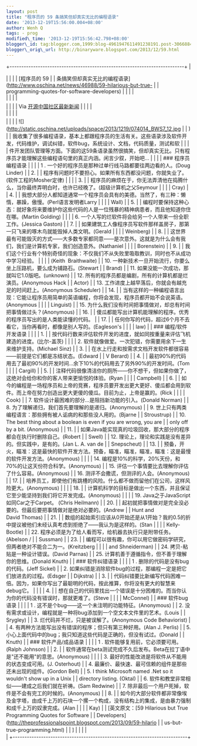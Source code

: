 ```yaml
--- 
layout: post 
title: "程序员的 59 条搞笑但却真实无比的编程语录" 
date: '2013-12-19T15:56:00.004+08:00' 
author: Wenh Q
tags: - prog
modified\_time: '2013-12-19T15:56:42.798+08:00' 
blogger\_id: tag:blogger.com,1999:blog-4961947611491238191.post-3066884399191054533
blogger\_orig\_url: http://binaryware.blogspot.com/2013/12/59.html
---
```

+--------------------------------------------------------------------------+
| <div>                                                                    |
|                                                                          |
| [程序员的 59                                                             |
| 条搞笑但却真实无比的编程语录](http://www.oschina.net/news/46988/59-hilarious-but-true- |
| programming-quotes-for-software-developers)                              |
|                                                                          |
| </div>                                                                   |
|                                                                          |
| <div style="margin-top: 5px;">                                           |
|                                                                          |
| Via [开源中国社区最新新闻](http://www.oschina.net/?from=rss)             |
|                                                                          |
| </div>                                                                   |
|                                                                          |
| <div style="font-size: 14px; line-height: 20px; margin-top: 5px;">       |
|                                                                          |
| ![](http://static.oschina.net/uploads/space/2013/1219/074014_BWS7_12.jpg |
| )
                                                                       |
| 我收集了很多编程语录，基本上都跟程序员的生活有关。这些语录涉及软件开发，代码维护，调试纠错，软件bug，系统设计、文档，代码质量，测试和软 |
|                                                                          |
| 件开发团队管理等方面。下面的这59条语录虽然很搞笑，但却真实无比。只有程序员才能理解这些编程语句里的真正内涵。闲言少叙，开始吧…
 |
|                                                                          |
| ### 程序员编程语录                                                       |
|                                                                          |
| 1
. 一个好的程序员是那种过单行线马路都要往两边看的人。(Doug Linder)
     |
| 2.                                                                       |
| 程序有问题时不要担心。如果所有东西都没问题，你就失业了。(软件工程的Mosher定律)
 |
|                                                                          |
| 3.                                                                       |
| 程序员的麻烦在于，你无法弄清他在捣腾什么，当你最终弄明白时，也许已经晚了。(超级计算机之父Seymour |
|                                                                          |
| Cray)
                                                                   |
| 4.                                                                       |
| 我想大部分人都知道通常一个程序员会具有的美德。当然了，有三种：懒惰，暴躁，傲慢。(Perl语言发明者Larry |
|                                                                          |
| Wall)
                                                                   |
| 5.                                                                       |
| 编程时要保持这种心态：就好象将来要维护你这些代码的人是一位残暴的精神病患者，而且他知道你住在哪。(Martin Golding)
 |
|                                                                          |
| 6. 一个人写的烂软件将会给另一个人带来一份全职工作。(Jessica Gaston)
     |
| 7.                                                                       |
| 如果建筑工人像程序员写软件那样盖房子，那第一只飞来的啄木鸟就能毁掉人类文明。(Gerald |
|                                                                          |
| Weinberg)
                                                               |
| 8.                                                                       |
| 这世界最有可能毁灭的方式——大多数专家都同意——是次意外。这就是为什么会有我们，我们是计算机专家，我们创造意外。(Nathaniel |
|                                                                          |
| Borenstein)
                                                             |
| 9.                                                                       |
| 我们这个行业有个特别奇怪的现象：不仅我们不从失败里吸取教训，同时也不从成功中学习经验。 |
|                                                                          |
| (Keith  Braithwaite)
                                                    |
| 10. 一种新技术一旦开始流行，你要么坐上压路机，要么成为铺路石。(Stewart   |
| Brand)
                                                                  |
| 11. 如果没能一次成功，那就叫它1.0版吧。(unknown)
                        |
| 12. 所有的程序员都是编剧，所有的计算机都是烂演员。(Anonymous Hack        |
| Actor)
                                                                  |
| 13. 工作进度上越早落后，你就会有越充足的时间赶上。(Anonymous Scheduler)
 |
| 14.                                                                      |
| 当有这样的一种编程语言出现：它能让程序员用简单的英语编程，你将会发现，程序员都开始不会说英语。(Anonymous |
|                                                                          |
| Linguist)
                                                               |
| 15. 为什么我们没有时间把事情做对，却总有时间把事情做过头？(Anonymous)
   |
| 16.                                                                      |
| 傻瓜都能写出计算机能理解的程序。优秀的程序员写出的是人类能读懂的代码。
  |
| 17.                                                                      |
| 任何你写的代码，超过6个月不去看它，当你再看时，都像是别人写的。(Eagleson's |
|                                                                          |
| law)
                                                                    |
| ### 编程/软件开发语录                                                    |
|                                                                          |
| 1.                                                                       |
| 按代码行数来评估软件开发的进度，就如同按重量来评估飞机建造的进度。(比尔-盖茨)
 |
|                                                                          |
| 2. 软件就像做爱。一次犯错，你需要用余下一生来维护支持。(Michael Sinz)
   |
| 3.                                                                       |
| 在水上行走和按需求文档开发软件都很容易——前提是它们都是冻结状态。(Edward  |
| V Berard)
                                                               |
| 4.                                                                       |
| 最初90%的代码用去了最初90%的开发时间…余下10%的代码用去了另外90%的开发时间。(Tom |
|                                                                          |
| Cargill)
                                                                |
| 5.                                                                       |
| 注释代码很像清洁你的厕所——你不想干，但如果你做了，这绝对会给你和你的客人带来更愉悦的体验。(Ryan |
|                                                                          |
| Campbell)
                                                               |
| 6.                                                                       |
| 如今的编程是一场程序员和上帝的竞赛，程序员要开发出更大更好、傻瓜都会用到软件。而上帝在努力创造出更大更傻的傻瓜。目前为止，上帝是赢的。(Rick |
|                                                                          |
| Cook)
                                                                   |
| 7. 软件设计最困难的部分…是阻挡新功能的引入。(Donald Norman)
             |
| 8. 为了理解递归，我们首先要理解的是递归。(Anonymous)
                    |
| 9. 世上只有两类编程语言：那些拥有被人诟病的和那些没人用的。(Bjarne       |
| Stroustrup)
                                                             |
| 10. The best thing about a boolean is even if you are wrong, you are     |
| only off by a bit. (Anonymous)
                                          |
| 11.                                                                      |
| 如果Java能实现真的垃圾回收，那大部分的程序都会在执行时删除自己。(Robert  |
| Swell)
                                                                  |
| 12. 理论上，理论和实践是没有差异的。但实践中，是有的。(Jan L. A. van de  |
| Snepscheut)
                                                             |
| 13.                                                                      |
| 预备，开火，瞄准：这是最快的软件开发方法。预备，瞄准，瞄准，瞄准，瞄准：这是最慢的软件开发方法。(Anonymous)
 |
|                                                                          |
| 14. 编程是10%的科学，20%天份，和70%的让这天份符合科学。(Anonymous)
      |
| 15. 评估一个事情要比去理解你评估了什么容易。(Anonymous)
                 |
| 16. 测评不会撒谎，但测评的人会。(Anonymous)
                             |
| 17.                                                                      |
| 培养员工，即使他们有跳槽的风险。什么都不做而留他们在公司，这样风险更大。(Anonymous)
 |
|                                                                          |
| 18.                                                                      |
| 计算机科学的目标是做出一个东西，并且保证它至少能坚持到我们将它开发完成。(Anonymous)
 |
|                                                                          |
| 19. Java之于JavaScript如同Car之于Carpet。 (Chris Heilmann)
              |
| 20.                                                                      |
| 起初就把事情做对是完全没必要的。但最后要把事情做对是绝对必要的。(Andrew  |
| Hunt and David Thomas)
                                                  |
| 21.                                                                      |
| 数组的起始索引应该从0开始还是从1开始？我的0.5的折中提议被他们未经认真考虑到拒绝了——我认为是这样的。(Stan |
|                                                                          |
| Kelly-Bootle)
                                                           |
| 22. 程序必须是为了给人看而写，给机器去执行只是附带任务。 (Abelson /      |
| Sussman)
                                                                |
| 23.                                                                      |
| 编程可以很有趣，你可以用它做密码学研究，但两者绝对不能合二为一。(Kreitzberg |
|                                                                          |
| and Shneiderman)
                                                        |
| 24. 拷贝-粘贴是一种设计错误。(David Parnas)
                             |
| 25. 计算机善于遵循指令，但不善于理解你的思维。(Donald Knuth)
            |
| ### 软件纠错语录                                                         |
|                                                                          |
| 1
. 删除的代码是没有bug的代码。(Jeff Sickel)
                            |
| 2. 如果纠错是消除软件bug的过程，那编程一定是把它们放进去的过程。(Edsger  |
| Dijkstra)
                                                               |
| 3.                                                                       |
| 代码纠错要比新编写代码困难一倍。因为，如果你写出了最聪明的代码，按此推算，你将没有更大的智慧来debug它。
 |
|                                                                          |
| 4.                                                                       |
| 想在自己的代码里找出一个错误是十分困难的。而当你认为你的代码没有错误时，那就更难了。(Steve |
|                                                                          |
| McConnel)
                                                               |
| ### 软件bug语录                                                          |
|                                                                          |
| 1
. 这不是个bug——这一个未注明的功能特征。(Anonymous)
                    |
| 2. 没有需求或设计，编程就是一种将bug添加到一个空文本文件里的艺术。(Louis |
| Srygley)
                                                                |
| 3. 烂代码并不烂，只是被误解了。(Anonymous Code Behaviorist)
             |
| 4. 有两种方法能写出没有错误的程序；但只有第三种好用。(Alan J. Perlis)
   |
| 5. 小心上面代码中的bug；我只知道这些代码是正确的，但没有试过。(Donald    |
| Knuth)
                                                                  |
| ### 软件产品/成品语录                                                    |
|                                                                          |
| 1
. 软件能够复用前，它必须要可用。(Ralph Johnson)
                       |
| 2.                                                                       |
| 软件通常在beta测试完成不久后发布。Beta在拉丁语中是"还不能用"的意思。(Anonymous)
 |
|                                                                          |
| 3. 最好的性能改进是将软件从不能用的状态变成可用。(J. Osterhout)
         |
| 4. 最廉价、最快速、最可信赖的组件是那些还未出现的组件。(Gordon Bell)
    |
| 5. I think Microsoft named .Net so it wouldn't show up in a Unix         |
| directory listing. (Oktal)
                                              |
| 6. 软件和教堂非常相似——建成之后我们就在祈祷。(Sam Redwine)
              |
| 7. 除非最后一个用户死掉，软件是不会有完工的时候的。(Anonymous)
          |
| 8.                                                                       |
| 如今的大部分软件都非常像埃及金字塔，由成千上万的石块一个摞一个构成，没有结构上的集成，是由暴力强制和成千上万的奴隶完成。(Alan |
|                                                                          |
| Kay)
                                                                    |
| 
[英文原文：[59 Hilarious but True Programming Quotes for Software       |
| Developers](http://theprofessionalspoint.blogspot.com/2013/09/59-hilario |
| us-but-true-programming.html)                                            |
| 
]                                                                       |
|                                                                          |
| </div>                                                                   |
+--------------------------------------------------------------------------+


